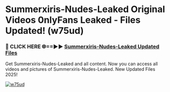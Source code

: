# Summerxiris-Nudes-Leaked Original Videos 0nlyFans Leaked - Files Updated! (w75ud)

<h3>🔴 CLICK HERE 🌐==►► <a href="https://tinyurl.com/yc6ubb5a" rel="nofollow">Summerxiris-Nudes-Leaked Updated Files</a></h3>

Get Summerxiris-Nudes-Leaked and all content. Now you can access all videos and pictures of Summerxiris-Nudes-Leaked. New Updated Files 2025!

[![w75ud](https://i.imgur.com/7eu0CRL.gif)](https://tinyurl.com/yc6ubb5a)
